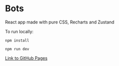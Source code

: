 # Bots 

React app made with pure CSS, Recharts and Zustand

To run locally:

```
npm install

npm run dev
```

[Link to GitHub Pages](https://yegorsid.github.io/bots/)
